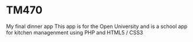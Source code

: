 # TM470
My final dinner app
This app is for the Open University and is a school app for kitchen managenment using PHP and HTML5 / CSS3

